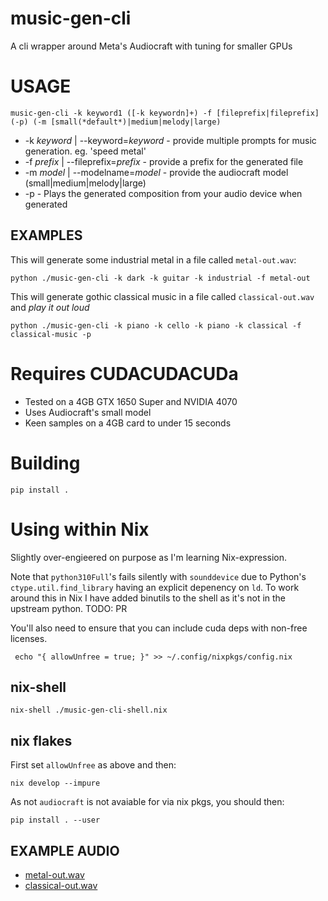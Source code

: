 # music-gen-cli

A cli wrapper around Meta's Audiocraft with tuning for smaller GPUs

# USAGE

```
music-gen-cli -k keyword1 ([-k keywordn]+) -f [fileprefix|fileprefix] (-p) (-m [small(*default*)|medium|melody|large)
```

- -k *keyword* |  --keyword=*keyword* - provide multiple prompts for music generation. eg. 'speed metal'
- -f *prefix* | --fileprefix=*prefix* - provide a prefix for the generated file
- -m *model* | --modelname=*model* - provide the audiocraft model (small|medium|melody|large)
- -p  - Plays the generated composition from your audio device when generated

## EXAMPLES

This will generate some industrial metal in a file called `metal-out.wav`:

```
python ./music-gen-cli -k dark -k guitar -k industrial -f metal-out
```

This will generate gothic classical music in a file called `classical-out.wav` and *play it out loud*

```
python ./music-gen-cli -k piano -k cello -k piano -k classical -f classical-music -p

```


# Requires CUDACUDACUDa

- Tested on a 4GB GTX 1650 Super and NVIDIA 4070
- Uses Audiocraft's small model
- Keen samples on a 4GB card to under 15 seconds

# Building

`pip install .`


# Using within Nix

Slightly over-engieered on purpose as I'm learning Nix-expression.

Note that `python310Full`'s fails silently with `sounddevice` due to Python's `ctype.util.find_library` having
an explicit depenency on `ld`. To work around this in Nix I have added binutils to the shell as it's not in the upstream python.
TODO: PR

You'll also need to ensure that you can include cuda deps with non-free licenses.

```
 echo "{ allowUnfree = true; }" >> ~/.config/nixpkgs/config.nix
```

## nix-shell

```
nix-shell ./music-gen-cli-shell.nix
```

## nix flakes

First set `allowUnfree` as above and then:


```
nix develop --impure
```

As not `audiocraft` is not avaiable for via nix pkgs, you should then:

```
pip install . --user
```

## EXAMPLE AUDIO


- [metal-out.wav](./examples/metal-out.wav)
- [classical-out.wav](./examples/classical-out.wav)
